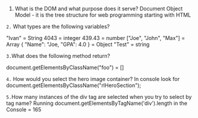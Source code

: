 1. What is the DOM and what purpose does it serve? Document Object Model - it is the tree structure for web programming starting with HTML

 `2.` What types are the following variables?

"Ivan" = String
4043 = integer
439.43 = number
["Joe", "John", "Max"] = Array
{ "Name": "Joe, "GPA": 4.0 } = Object
"Test" = string

`3.`What does the following method return?

document.getElementsByClassName("foo") = []

`4.` How would you select the hero image container? In console look for document.getElementsByClassName("rlHeroSection");

 `5.`How many instances of the div tag are selected when you try to select by tag name?
Running  document.getElementsByTagName('div').length in the Console = 165
